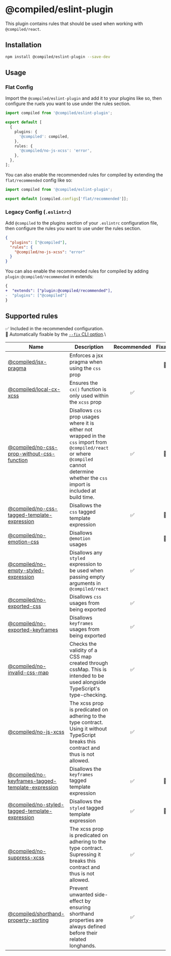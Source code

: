 # @compiled/eslint-plugin

This plugin contains rules that should be used when working with `@compiled/react`.

## Installation

```sh
npm install @compiled/eslint-plugin --save-dev
```

## Usage

### Flat Config

Import the `@compiled/eslint-plugin` and add it to your plugins like so, then configure the ruels you want to use under the rules section.

```ts
import compiled from '@compiled/eslint-plugin';

export default [
  {
    plugins: {
      '@compiled': compiled,
    },
    rules: {
      '@compiled/no-js-xcss': 'error',
    },
  },
];
```

You can also enable the recommended rules for compiled by extending the `flat/recommended` config like so:

```ts
import compiled from '@compiled/eslint-plugin';

export default [compiled.configs['flat/recommended']];
```

### Legacy Config (`.eslintrc`)

Add `@compiled` to the plugins section of your `.eslintrc` configuration file, then configure the rules you want to use under the rules section.

```json
{
  "plugins": ["@compiled"],
  "rules": {
    "@compiled/no-js-xcss": "error"
  }
}
```

You can also enable the recommended rules for compiled by adding `plugin:@compiled/recommended` in extends:

```diff
{
+  "extends": ["plugin:@compiled/recommended"],
-  "plugins": ["@compiled"]
}
```

## Supported rules

✅ Included in the recommended configuration.\
🔧 Automatically fixable by the [`--fix` CLI option](https://eslint.org/docs/user-guide/command-line-interface#--fix).\

| Name                                                                                                     | Description                                                                                                                                                                                     | Recommended | Fixable |
| -------------------------------------------------------------------------------------------------------- | ----------------------------------------------------------------------------------------------------------------------------------------------------------------------------------------------- | :---------: | :-----: |
| [@compiled/jsx-pragma](./src/rules/jsx-pragma)                                                           | Enforces a jsx pragma when using the `css` prop                                                                                                                                                 |             |   🔧    |
| [@compiled/local-cx-xcss](./src/rules/local-cx-xcss)                                                     | Ensures the `cx()` function is only used within the `xcss` prop                                                                                                                                 |     ✅      |         |
| [@compiled/no-css-prop-without-css-function](./src/rules/no-css-prop-without-css-function)               | Disallows `css` prop usages where it is either not wrapped in the `css` import from `@compiled/react` or where `@compiled` cannot determine whether the `css` import is included at build time. |     ✅      |   🔧    |
| [@compiled/no-css-tagged-template-expression](./src/rules/no-css-tagged-template-expression)             | Disallows the `css` tagged template expression                                                                                                                                                  |     ✅      |   🔧    |
| [@compiled/no-emotion-css](./src/rules/no-emotion-css)                                                   | Disallows `@emotion` usages                                                                                                                                                                     |             |   🔧    |
| [@compiled/no-empty-styled-expression](./src/rules/no-empty-styled-expression)                           | Disallows any `styled` expression to be used when passing empty arguments in `@compiled/react`                                                                                                  |     ✅      |         |
| [@compiled/no-exported-css](./src/rules/no-exported-css)                                                 | Disallows `css` usages from being exported                                                                                                                                                      |     ✅      |         |
| [@compiled/no-exported-keyframes](./src/rules/no-exported-keyframes)                                     | Disallows `keyframes` usages from being exported                                                                                                                                                |     ✅      |         |
| [@compiled/no-invalid-css-map](./src/rules/no-invalid-css-map)                                           | Checks the validity of a CSS map created through cssMap. This is intended to be used alongside TypeScript's type-checking.                                                                      |     ✅      |         |
| [@compiled/no-js-xcss](./src/rules/no-js-xcss)                                                           | The xcss prop is predicated on adhering to the type contract. Using it without TypeScript breaks this contract and thus is not allowed.                                                         |     ✅      |         |
| [@compiled/no-keyframes-tagged-template-expression](./src/rules/no-keyframes-tagged-template-expression) | Disallows the `keyframes` tagged template expression                                                                                                                                            |     ✅      |   🔧    |
| [@compiled/no-styled-tagged-template-expression](./src/rules/no-styled-tagged-template-expression)       | Disallows the `styled` tagged template expression                                                                                                                                               |     ✅      |   🔧    |
| [@compiled/no-suppress-xcss](./src/rules/no-suppress-xcss)                                               | The xcss prop is predicated on adhering to the type contract. Supressing it breaks this contract and thus is not allowed.                                                                       |     ✅      |         |
| [@compiled/shorthand-property-sorting](./src/rules/shorthand-property-sorting)                           | Prevent unwanted side-effect by ensuring shorthand properties are always defined before their related longhands.                                                                                |     ✅      |         |
